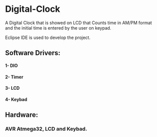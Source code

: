 # Digital-Clock
A Digital Clock that is showed on LCD that Counts time in AM/PM format and the initial time is entered by the user on keypad.

Eclipse IDE is used to develop the project.

## Software Drivers:
#### 1- DIO
#### 2- Timer
#### 3- LCD
#### 4- Keybad

## Hardware:
### AVR Atmega32, LCD and Keybad. 

